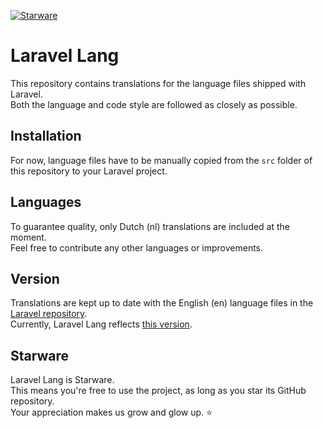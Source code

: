 [![Starware](https://img.shields.io/badge/⭐-Starware-f5a91a?labelColor=black)](https://github.com/zepfietje/starware)

# Laravel Lang

This repository contains translations for the language files shipped with Laravel.  
Both the language and code style are followed as closely as possible.

## Installation

For now, language files have to be manually copied from the `src` folder of this repository to your Laravel project.

## Languages

To guarantee quality, only Dutch (nl) translations are included at the moment.  
Feel free to contribute any other languages or improvements.

## Version

Translations are kept up to date with the English (en) language files in the [Laravel repository](https://github.com/laravel/laravel).  
Currently, Laravel Lang reflects [this version](https://github.com/laravel/laravel/tree/db596ba02aaedd925be3dd3c51d486355da277db/resources/lang).

## Starware

Laravel Lang is Starware.  
This means you're free to use the project, as long as you star its GitHub repository.  
Your appreciation makes us grow and glow up. ⭐
